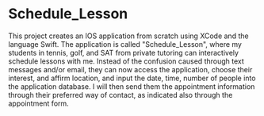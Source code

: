 # Schedule_Lesson

This project creates an IOS application from scratch using XCode and the language Swift. The application is called "Schedule_Lesson", where my students in tennis, golf, and SAT from private tutoring can interactively schedule lessons with me. Instead of the confusion caused through text messages and/or email, they can now access the application, choose their interest, and affirm location, and input the date, time, number of people into the application database. I will then send them the appointment information through their preferred way of contact, as indicated also through the appointment form.

